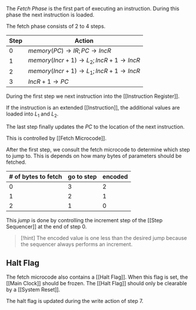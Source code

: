 The _Fetch Phase_ is the first part of executing an instruction. During this phase the next instruction is loaded.

The fetch phase consists of 2 to 4 steps.

| Step | Action                                                        |
| ---- | ------------------------------------------------------------- |
| 0    | $memory(PC) \rightarrow IR; PC \rightarrow IncR$              |
| 1    | $memory(Incr + 1) \rightarrow L_2; IncR + 1 \rightarrow IncR$ |
| 2    | $memory(Incr + 1) \rightarrow L_1; IncR + 1 \rightarrow IncR$ |
| 3    | $IncR + 1 \rightarrow PC$                                     |

During the first step we next instruction into the [[Instruction Register]].

If the instruction is an extended [[Instruction]], the additional values are loaded into $L_1$ and $L_2$.

The last step finally updates the $PC$ to the location of the next instruction.

This is controlled by [[Fetch Microcode]].

After the first step, we consult the fetch microcode to determine which step to jump to. This is depends on how many bytes of parameters should be fetched.

| # of bytes to fetch | go to step | encoded |
| ------------------- | ---------- | ------- |
| 0                   | 3          | 2       |
| 1                   | 2          | 1       |
| 2                   | 1          | 0       |
This _jump_ is done by controlling the increment step of the [[Step Sequencer]] at the end of step 0.
>[!hint]
>The encoded value is one less than the desired jump because the sequencer always performs an increment.

## Halt Flag

The fetch microcode also contains a [[Halt Flag]]. When this flag is set, the [[Main Clock]] should be frozen. The [[Halt Flag]] should only be clearable by a [[System Reset]].

The halt flag is updated during the write action of step 7.